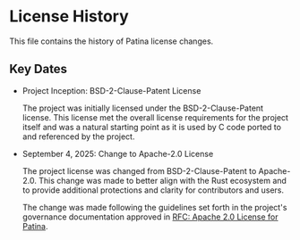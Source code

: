 # License History

This file contains the history of Patina license changes.

## Key Dates

* Project Inception: BSD-2-Clause-Patent License

  The project was initially licensed under the BSD-2-Clause-Patent license. This license met the overall
  license requirements for the project itself and was a natural starting point as it is used by C code
  ported to and referenced by the project.

* September 4, 2025: Change to Apache-2.0 License

  The project license was changed from BSD-2-Clause-Patent to Apache-2.0. This change was made to better
  align with the Rust ecosystem and to provide additional protections and clarity for contributors and users.

  The change was made following the guidelines set forth in the project's governance documentation approved in
  [RFC: Apache 2.0 License for Patina](https://github.com/OpenDevicePartnership/governance/blob/main/rfc/0013-patina-apache-20-license.md).
